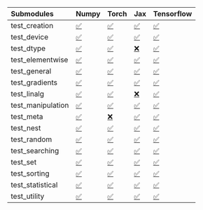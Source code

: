 | Submodules        | Numpy                                                                                                                           | Torch                                                                                                                           | Jax                                                                                                                             | Tensorflow                                                                                                                      |
|:------------------|:--------------------------------------------------------------------------------------------------------------------------------|:--------------------------------------------------------------------------------------------------------------------------------|:--------------------------------------------------------------------------------------------------------------------------------|:--------------------------------------------------------------------------------------------------------------------------------|
| test_creation     | <a href="https://github.com/unifyai/ivy/runs/8021480973?check_suite_focus=true" rel="noopener noreferrer" target="_blank">✅</a> | <a href="https://github.com/unifyai/ivy/runs/8021483222?check_suite_focus=true" rel="noopener noreferrer" target="_blank">✅</a> | <a href="https://github.com/unifyai/ivy/runs/8021485386?check_suite_focus=true" rel="noopener noreferrer" target="_blank">✅</a> | <a href="https://github.com/unifyai/ivy/runs/8021487660?check_suite_focus=true" rel="noopener noreferrer" target="_blank">✅</a> |
| test_device       | <a href="https://github.com/unifyai/ivy/runs/8021481151?check_suite_focus=true" rel="noopener noreferrer" target="_blank">✅</a> | <a href="https://github.com/unifyai/ivy/runs/8021483352?check_suite_focus=true" rel="noopener noreferrer" target="_blank">✅</a> | <a href="https://github.com/unifyai/ivy/runs/8021485553?check_suite_focus=true" rel="noopener noreferrer" target="_blank">✅</a> | <a href="https://github.com/unifyai/ivy/runs/8021487768?check_suite_focus=true" rel="noopener noreferrer" target="_blank">✅</a> |
| test_dtype        | <a href="https://github.com/unifyai/ivy/runs/8021481273?check_suite_focus=true" rel="noopener noreferrer" target="_blank">✅</a> | <a href="https://github.com/unifyai/ivy/runs/8021483512?check_suite_focus=true" rel="noopener noreferrer" target="_blank">✅</a> | <a href="https://github.com/unifyai/ivy/runs/8021485698?check_suite_focus=true" rel="noopener noreferrer" target="_blank">❌</a> | <a href="https://github.com/unifyai/ivy/runs/8021487861?check_suite_focus=true" rel="noopener noreferrer" target="_blank">✅</a> |
| test_elementwise  | <a href="https://github.com/unifyai/ivy/runs/8021481396?check_suite_focus=true" rel="noopener noreferrer" target="_blank">✅</a> | <a href="https://github.com/unifyai/ivy/runs/8021483626?check_suite_focus=true" rel="noopener noreferrer" target="_blank">✅</a> | <a href="https://github.com/unifyai/ivy/runs/8021485870?check_suite_focus=true" rel="noopener noreferrer" target="_blank">✅</a> | <a href="https://github.com/unifyai/ivy/runs/8021488001?check_suite_focus=true" rel="noopener noreferrer" target="_blank">✅</a> |
| test_general      | <a href="https://github.com/unifyai/ivy/runs/8021481504?check_suite_focus=true" rel="noopener noreferrer" target="_blank">✅</a> | <a href="https://github.com/unifyai/ivy/runs/8021483771?check_suite_focus=true" rel="noopener noreferrer" target="_blank">✅</a> | <a href="https://github.com/unifyai/ivy/runs/8021486061?check_suite_focus=true" rel="noopener noreferrer" target="_blank">✅</a> | <a href="https://github.com/unifyai/ivy/runs/8021488138?check_suite_focus=true" rel="noopener noreferrer" target="_blank">✅</a> |
| test_gradients    | <a href="https://github.com/unifyai/ivy/runs/8021481618?check_suite_focus=true" rel="noopener noreferrer" target="_blank">✅</a> | <a href="https://github.com/unifyai/ivy/runs/8021483897?check_suite_focus=true" rel="noopener noreferrer" target="_blank">✅</a> | <a href="https://github.com/unifyai/ivy/runs/8021486197?check_suite_focus=true" rel="noopener noreferrer" target="_blank">✅</a> | <a href="https://github.com/unifyai/ivy/runs/8021488240?check_suite_focus=true" rel="noopener noreferrer" target="_blank">✅</a> |
| test_linalg       | <a href="https://github.com/unifyai/ivy/runs/8021481792?check_suite_focus=true" rel="noopener noreferrer" target="_blank">✅</a> | <a href="https://github.com/unifyai/ivy/runs/8021484028?check_suite_focus=true" rel="noopener noreferrer" target="_blank">✅</a> | <a href="https://github.com/unifyai/ivy/runs/8021486324?check_suite_focus=true" rel="noopener noreferrer" target="_blank">❌</a> | <a href="https://github.com/unifyai/ivy/runs/8021488353?check_suite_focus=true" rel="noopener noreferrer" target="_blank">✅</a> |
| test_manipulation | <a href="https://github.com/unifyai/ivy/runs/8021481940?check_suite_focus=true" rel="noopener noreferrer" target="_blank">✅</a> | <a href="https://github.com/unifyai/ivy/runs/8021484170?check_suite_focus=true" rel="noopener noreferrer" target="_blank">✅</a> | <a href="https://github.com/unifyai/ivy/runs/8021486438?check_suite_focus=true" rel="noopener noreferrer" target="_blank">✅</a> | <a href="https://github.com/unifyai/ivy/runs/8021488498?check_suite_focus=true" rel="noopener noreferrer" target="_blank">✅</a> |
| test_meta         | <a href="https://github.com/unifyai/ivy/runs/8021482083?check_suite_focus=true" rel="noopener noreferrer" target="_blank">✅</a> | <a href="https://github.com/unifyai/ivy/runs/8021484292?check_suite_focus=true" rel="noopener noreferrer" target="_blank">❌</a> | <a href="https://github.com/unifyai/ivy/runs/8021486565?check_suite_focus=true" rel="noopener noreferrer" target="_blank">✅</a> | <a href="https://github.com/unifyai/ivy/runs/8021488577?check_suite_focus=true" rel="noopener noreferrer" target="_blank">✅</a> |
| test_nest         | <a href="https://github.com/unifyai/ivy/runs/8021482282?check_suite_focus=true" rel="noopener noreferrer" target="_blank">✅</a> | <a href="https://github.com/unifyai/ivy/runs/8021484409?check_suite_focus=true" rel="noopener noreferrer" target="_blank">✅</a> | <a href="https://github.com/unifyai/ivy/runs/8021486844?check_suite_focus=true" rel="noopener noreferrer" target="_blank">✅</a> | <a href="https://github.com/unifyai/ivy/runs/8021488709?check_suite_focus=true" rel="noopener noreferrer" target="_blank">✅</a> |
| test_random       | <a href="https://github.com/unifyai/ivy/runs/8021482442?check_suite_focus=true" rel="noopener noreferrer" target="_blank">✅</a> | <a href="https://github.com/unifyai/ivy/runs/8021484602?check_suite_focus=true" rel="noopener noreferrer" target="_blank">✅</a> | <a href="https://github.com/unifyai/ivy/runs/8021486965?check_suite_focus=true" rel="noopener noreferrer" target="_blank">✅</a> | <a href="https://github.com/unifyai/ivy/runs/8021488782?check_suite_focus=true" rel="noopener noreferrer" target="_blank">✅</a> |
| test_searching    | <a href="https://github.com/unifyai/ivy/runs/8021482564?check_suite_focus=true" rel="noopener noreferrer" target="_blank">✅</a> | <a href="https://github.com/unifyai/ivy/runs/8021484759?check_suite_focus=true" rel="noopener noreferrer" target="_blank">✅</a> | <a href="https://github.com/unifyai/ivy/runs/8021487074?check_suite_focus=true" rel="noopener noreferrer" target="_blank">✅</a> | <a href="https://github.com/unifyai/ivy/runs/8021488881?check_suite_focus=true" rel="noopener noreferrer" target="_blank">✅</a> |
| test_set          | <a href="https://github.com/unifyai/ivy/runs/8021482717?check_suite_focus=true" rel="noopener noreferrer" target="_blank">✅</a> | <a href="https://github.com/unifyai/ivy/runs/8021484891?check_suite_focus=true" rel="noopener noreferrer" target="_blank">✅</a> | <a href="https://github.com/unifyai/ivy/runs/8021487191?check_suite_focus=true" rel="noopener noreferrer" target="_blank">✅</a> | <a href="https://github.com/unifyai/ivy/runs/8021489012?check_suite_focus=true" rel="noopener noreferrer" target="_blank">✅</a> |
| test_sorting      | <a href="https://github.com/unifyai/ivy/runs/8021482839?check_suite_focus=true" rel="noopener noreferrer" target="_blank">✅</a> | <a href="https://github.com/unifyai/ivy/runs/8021485012?check_suite_focus=true" rel="noopener noreferrer" target="_blank">✅</a> | <a href="https://github.com/unifyai/ivy/runs/8021487321?check_suite_focus=true" rel="noopener noreferrer" target="_blank">✅</a> | <a href="https://github.com/unifyai/ivy/runs/8021489158?check_suite_focus=true" rel="noopener noreferrer" target="_blank">✅</a> |
| test_statistical  | <a href="https://github.com/unifyai/ivy/runs/8021482967?check_suite_focus=true" rel="noopener noreferrer" target="_blank">✅</a> | <a href="https://github.com/unifyai/ivy/runs/8021485133?check_suite_focus=true" rel="noopener noreferrer" target="_blank">✅</a> | <a href="https://github.com/unifyai/ivy/runs/8021487448?check_suite_focus=true" rel="noopener noreferrer" target="_blank">✅</a> | <a href="https://github.com/unifyai/ivy/runs/8021489333?check_suite_focus=true" rel="noopener noreferrer" target="_blank">✅</a> |
| test_utility      | <a href="https://github.com/unifyai/ivy/runs/8021483089?check_suite_focus=true" rel="noopener noreferrer" target="_blank">✅</a> | <a href="https://github.com/unifyai/ivy/runs/8021485272?check_suite_focus=true" rel="noopener noreferrer" target="_blank">✅</a> | <a href="https://github.com/unifyai/ivy/runs/8021487563?check_suite_focus=true" rel="noopener noreferrer" target="_blank">✅</a> | <a href="https://github.com/unifyai/ivy/runs/8021489505?check_suite_focus=true" rel="noopener noreferrer" target="_blank">✅</a> |